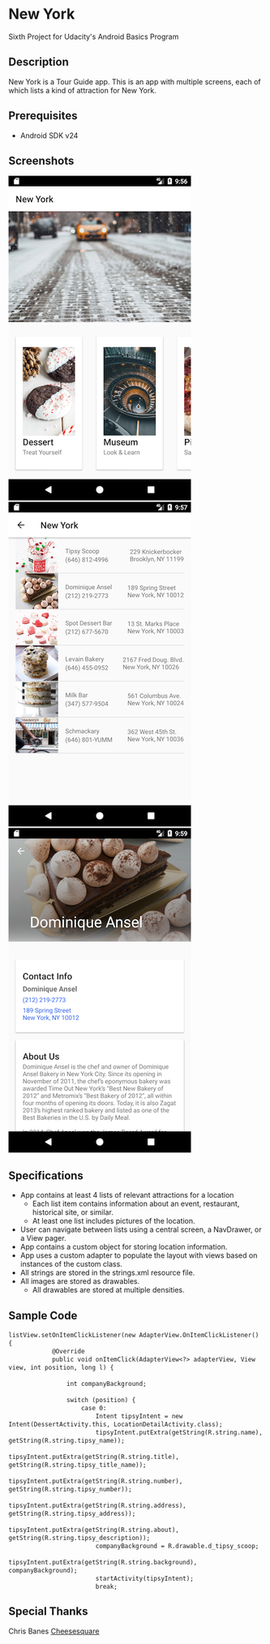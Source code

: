 # New York
Sixth Project for Udacity's Android Basics Program

## Description

New York is a Tour Guide app. This is an app with multiple screens, each of which lists a kind of attraction for New York.  

## Prerequisites

* Android SDK v24

## Screenshots

![](https://github.com/trobbierob/New-York/blob/master/screenshots/screenshot1.png)<br />
![](https://github.com/trobbierob/New-York/blob/master/screenshots/screenshot2.png)<br />
![](https://github.com/trobbierob/New-York/blob/master/screenshots/screenshot3.png)

## Specifications

* App contains at least 4 lists of relevant attractions for a location
  * Each list item contains information about an event, restaurant, historical site, or similar.
  * At least one list includes pictures of the location.
* User can navigate between lists using a central screen, a NavDrawer, or a View pager.
* App contains a custom object for storing location information.
* App uses a custom adapter to populate the layout with views based on instances of the custom class.
* All strings are stored in the strings.xml resource file.
* All images are stored as drawables.
  * All drawables are stored at multiple densities.

## Sample Code
~~~
listView.setOnItemClickListener(new AdapterView.OnItemClickListener() {
            @Override
            public void onItemClick(AdapterView<?> adapterView, View view, int position, long l) {

                int companyBackground;

                switch (position) {
                    case 0:
                        Intent tipsyIntent = new Intent(DessertActivity.this, LocationDetailActivity.class);
                        tipsyIntent.putExtra(getString(R.string.name), getString(R.string.tipsy_name));
                        tipsyIntent.putExtra(getString(R.string.title), getString(R.string.tipsy_title_name));
                        tipsyIntent.putExtra(getString(R.string.number), getString(R.string.tipsy_number));
                        tipsyIntent.putExtra(getString(R.string.address), getString(R.string.tipsy_address));
                        tipsyIntent.putExtra(getString(R.string.about), getString(R.string.tipsy_description));
                        companyBackground = R.drawable.d_tipsy_scoop;
                        tipsyIntent.putExtra(getString(R.string.background), companyBackground);
                        startActivity(tipsyIntent);
                        break;
~~~

## Special Thanks

Chris Banes [Cheesesquare](https://github.com/chrisbanes/cheesesquare)
